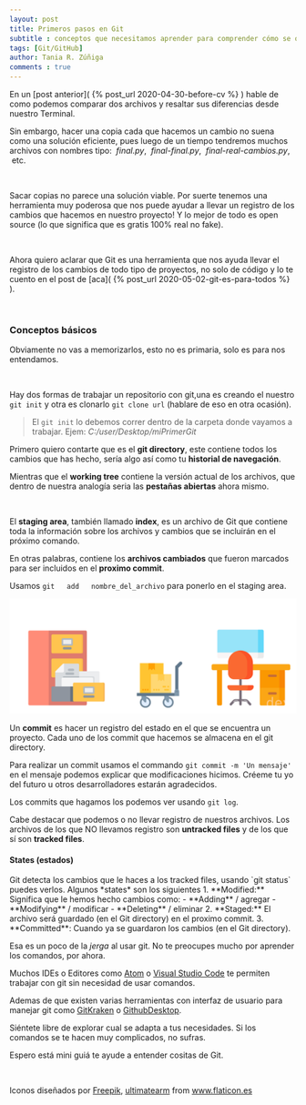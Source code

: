```yaml
---
layout: post
title: Primeros pasos en Git
subtitle : conceptos que necesitamos aprender para comprender cómo se organizan las cosas y cómo se rastrean nuestros archivos con Git.
tags: [Git/GitHub]
author: Tania R. Zúñiga
comments : true
---
```


En un [post anterior]( {% post_url 2020-04-30-before-cv %} ) hable de como podemos comparar dos archivos y resaltar sus diferencias desde nuestro Terminal.

Sin embargo, hacer una copia cada que hacemos un cambio no suena como una solución eficiente, pues luego de un tiempo tendremos muchos archivos con nombres tipo: &nbsp;*final.py*,  &nbsp;*final-final.py*, &nbsp;*final-real-cambios.py*, &nbsp;etc. 

<br>

Sacar copias no parece una solución viable. Por suerte tenemos una herramienta muy poderosa que nos puede ayudar a llevar un registro de los cambios que hacemos en nuestro proyecto! Y lo mejor de todo es open source (lo que significa que es gratis 100% real no fake).

<br>

Ahora quiero aclarar que Git es una herramienta que nos ayuda llevar el registro de los cambios de todo tipo de proyectos, no solo de código y lo te cuento en el post de [aca]( {% post_url 2020-05-02-git-es-para-todos %} ).

<br>

<h3>Conceptos básicos</h3>

Obviamente no vas a memorizarlos, esto no es primaria, solo es para nos entendamos.

<br>

Hay dos formas de trabajar un repositorio con git,una es creando el nuestro `git init` y otra es clonarlo `git clone url` (hablare de eso en otra ocasión).

>El `git init` lo debemos correr dentro de la carpeta donde vayamos a trabajar. Ejem: *C:/user/Desktop/miPrimerGit*

Primero quiero contarte que es el **git directory**, este contiene todos los cambios que has hecho, sería algo así como tu **historial de navegación**.

Mientras que el **working tree** contiene la versión actual de los archivos, que dentro de nuestra analogía seria las **pestañas abiertas** ahora mismo.

<br>

El **staging area**, también llamado **index**, es un archivo de Git que contiene toda la información sobre los archivos y cambios que se incluirán en el próximo comando. 

En otras palabras, contiene los **archivos cambiados** que fueron marcados para ser incluidos en el **proximo commit**.

Usamos `git   add   nombre_del_archivo` para ponerlo en el staging area.

![git_environment](\assets\img\gitPrimerosPasos\git_environment.png)

Un **commit** es hacer un registro del estado en el que se encuentra un proyecto. Cada uno de los commit que hacemos se almacena en el git directory.

Para realizar un commit usamos el commando `git commit -m 'Un mensaje'` en el mensaje podemos explicar que modificaciones hicimos. Créeme tu yo del futuro u otros desarrolladores estarán agradecidos.

Los commits que hagamos los podemos ver usando `git log`.

Cabe destacar que podemos o no llevar registro de nuestros archivos. Los archivos de los que NO llevamos registro son **untracked  files** y de los que sí son **tracked files**.


<h4>States (estados)</h4>
Git detecta los cambios que le haces a los tracked files, usando `git status` puedes verlos. Algunos *states* son los siguientes
1. **Modified:** Significa que le hemos hecho cambios como:
   - **Adding** / agregar
   - **Modifying** / modificar
   - **Deleting** / eliminar
2. **Staged:** El archivo será guardado (en el Git directory) en el proximo commit.
3. **Committed**: Cuando ya se guardaron los cambios (en el Git directory).

<br>

Esa es un poco de la *jerga* al usar git. No te preocupes mucho por aprender los comandos, por ahora. 

Muchos IDEs o Editores como [Atom](https://atom.io/) o [Visual Studio Code](https://code.visualstudio.com/) te permiten trabajar con git sin necesidad de usar comandos.

Ademas de que existen varias herramientas con interfaz de usuario para manejar git como [GitKraken](https://www.gitkraken.com/) o [GithubDesktop](https://desktop.github.com/).

Siéntete libre de explorar cual se adapta a tus necesidades. Si los comandos se te hacen muy complicados, no sufras.

Espero está mini guiá te ayude a entender cositas de Git.

<br>

Iconos diseñados por <a href="https://www.flaticon.es/autores/freepik" title="Freepik">Freepik</a>,  <a href="https://www.flaticon.es/autores/ultimatearm" title="ultimatearm">ultimatearm</a> from <a href="https://www.flaticon.es/" title="Flaticon"> www.flaticon.es</a>